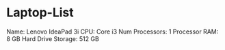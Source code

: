 # Laptop-List


Name: Lenovo IdeaPad 3i
CPU: Core i3
Num Processors: 1 Processor
RAM: 8 GB
Hard Drive Storage: 512 GB

